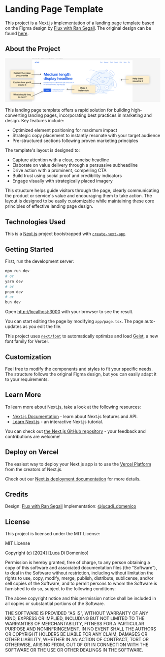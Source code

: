 # Landing Page Template

This project is a Next.js implementation of a landing page template based on the Figma design by [Flux with Ran Segall](https://www.youtube.com/flux-with-ran-segall). The original design can be found [here](<https://www.figma.com/design/o5yDdlE9zbD4pFLg7VTiax/Landing-Page-Structure-Template-(Community)?node-id=0-1&node-type=canvas&t=tdVqDzx3Mnogz8BF-0>).

## About the Project

![screenshot](./public/screenshot.png)

This landing page template offers a rapid solution for building high-converting landing pages, incorporating best practices in marketing and design. Key features include:

- Optimized element positioning for maximum impact
- Strategic copy placement to instantly resonate with your target audience
- Pre-structured sections following proven marketing principles

The template's layout is designed to:

- Capture attention with a clear, concise headline
- Elaborate on value delivery through a persuasive subheadline
- Drive action with a prominent, compelling CTA
- Build trust using social proof and credibility indicators
- Engage visually with strategically placed imagery

This structure helps guide visitors through the page, clearly communicating the product or service's value and encouraging them to take action. The layout is designed to be easily customizable while maintaining these core principles of effective landing page design.

## Technologies Used

This is a [Next.js](https://nextjs.org) project bootstrapped with [`create-next-app`](https://nextjs.org/docs/app/api-reference/cli/create-next-app).

## Getting Started

First, run the development server:

```bash
npm run dev
# or
yarn dev
# or
pnpm dev
# or
bun dev
```

Open [http://localhost:3000](http://localhost:3000) with your browser to see the result.

You can start editing the page by modifying `app/page.tsx`. The page auto-updates as you edit the file.

This project uses [`next/font`](https://nextjs.org/docs/app/building-your-application/optimizing/fonts) to automatically optimize and load [Geist](https://vercel.com/font), a new font family for Vercel.

## Customization

Feel free to modify the components and styles to fit your specific needs. The structure follows the original Figma design, but you can easily adapt it to your requirements.

## Learn More

To learn more about Next.js, take a look at the following resources:

- [Next.js Documentation](https://nextjs.org/docs) - learn about Next.js features and API.
- [Learn Next.js](https://nextjs.org/learn) - an interactive Next.js tutorial.

You can check out [the Next.js GitHub repository](https://github.com/vercel/next.js) - your feedback and contributions are welcome!

## Deploy on Vercel

The easiest way to deploy your Next.js app is to use the [Vercel Platform](https://vercel.com/new?utm_medium=default-template&filter=next.js&utm_source=create-next-app&utm_campaign=create-next-app-readme) from the creators of Next.js.

Check out our [Next.js deployment documentation](https://nextjs.org/docs/app/building-your-application/deploying) for more details.

## Credits

Design: [Flux with Ran Segall](https://www.youtube.com/flux-with-ran-segall)
Implementation: [@lucadi_domenico](https://x.com/lucadi_domenico)

## License

This project is licensed under the MIT License:

MIT License

Copyright (c) [2024] [Luca Di Domenico]

Permission is hereby granted, free of charge, to any person obtaining a copy
of this software and associated documentation files (the "Software"), to deal
in the Software without restriction, including without limitation the rights
to use, copy, modify, merge, publish, distribute, sublicense, and/or sell
copies of the Software, and to permit persons to whom the Software is
furnished to do so, subject to the following conditions:

The above copyright notice and this permission notice shall be included in all
copies or substantial portions of the Software.

THE SOFTWARE IS PROVIDED "AS IS", WITHOUT WARRANTY OF ANY KIND, EXPRESS OR
IMPLIED, INCLUDING BUT NOT LIMITED TO THE WARRANTIES OF MERCHANTABILITY,
FITNESS FOR A PARTICULAR PURPOSE AND NONINFRINGEMENT. IN NO EVENT SHALL THE
AUTHORS OR COPYRIGHT HOLDERS BE LIABLE FOR ANY CLAIM, DAMAGES OR OTHER
LIABILITY, WHETHER IN AN ACTION OF CONTRACT, TORT OR OTHERWISE, ARISING FROM,
OUT OF OR IN CONNECTION WITH THE SOFTWARE OR THE USE OR OTHER DEALINGS IN THE
SOFTWARE.
